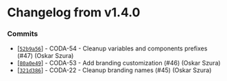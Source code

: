 # Changelog from v1.4.0
### Commits
* [[`52b9a56`](http://github.com/coda-it/graphen/commit/52b9a560d70a21d120e7742cf0aa564d7c214893)] - CODA-54 - Cleanup variables and components prefixes (#47) (Oskar Szura)
* [[`80a0e49`](http://github.com/coda-it/graphen/commit/80a0e49ef06038659884bb439b7e4d8e20d8bb3e)] - CODA-53 - Add branding customization (#46) (Oskar Szura)
* [[`321d386`](http://github.com/coda-it/graphen/commit/321d386f066b9fa49822b4ef01b259b829a3f49a)] - CODA-22 - Cleanup branding names (#45) (Oskar Szura)